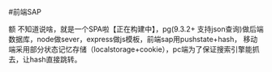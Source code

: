#前端SAP

额 不知道说啥，就是一个SPA啦【正在构建中】，pg(9.3.2+ 支持json查询)做后端数据库，node做sever，express做js模板，前端sap用pushstate+hash， 移动端采用部分状态记忆存储（localstorage+cookie），pc端为了保证搜索引擎能抓去，让hash直接跳转。